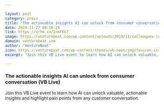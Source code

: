```yaml
---

layout: post
category: press
title: "The actionable insights AI can unlock from consumer conversation (VB Live)"
date: 2019-11-27 00:16:24
link: https://vrhk.co/2smFKk7
image: https://venturebeat.com/wp-content/uploads/2019/11/colleagues-looking-at-computer.GettyImages-1145394590.jpg?w=1200&strip=all
domain: venturebeat.com
author: "VentureBeat"
icon: https://venturebeat.com/wp-content/themes/vb-news/img/favicon.ico
excerpt: "Join this VB Live event to learn how AI can unlock valuable, actionable insights and highlight pain points from any customer conversation."

---
```


### The actionable insights AI can unlock from consumer conversation (VB Live)

Join this VB Live event to learn how AI can unlock valuable, actionable insights and highlight pain points from any customer conversation.